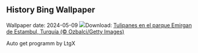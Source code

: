 ## History Bing Wallpaper
Wallpaper date: 2024-05-09
![](https://www.bing.com/th?id=OHR.EmirganPark_ES-ES9914635788_UHD.jpg&w=1000)Download: [Tulipanes en el parque Emirgan de Estambul, Turquía (© Ozbalci/Getty Images)](https://www.bing.com/th?id=OHR.EmirganPark_ES-ES9914635788_UHD.jpg)

Auto get programm by LtgX
